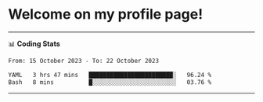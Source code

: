 # Welcome on my profile page!
<!-- print(("dralla"[::-1]+"s").capitalize()) -->

<!-- ---
👨🏻‍💻 **Busy With**
* Learning new Skills.
* Building small Projects.
* Being helpful. -->

---
📊 **Coding Stats**
<!--START_SECTION:waka-->

```txt
From: 15 October 2023 - To: 22 October 2023

YAML   3 hrs 47 mins   ████████████████████████░   96.24 %
Bash   8 mins          █░░░░░░░░░░░░░░░░░░░░░░░░   03.76 %
```

<!--END_SECTION:waka-->
---
